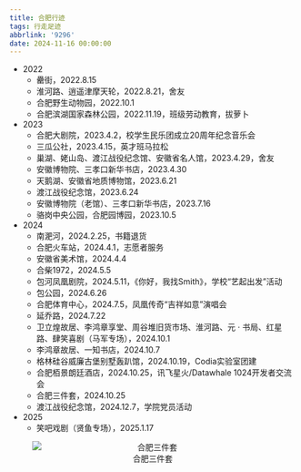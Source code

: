 ```yaml
---
title: 合肥行迹
tags: 行走足迹
abbrlink: '9296'
date: 2024-11-16 00:00:00
---
```


- 2022
  - 罍街，2022.8.15
  - 淮河路、逍遥津摩天轮，2022.8.21，舍友
  - 合肥野生动物园，2022.10.1
  - 合肥滨湖国家森林公园，2022.11.19，班级劳动教育，拔萝卜
- 2023
  - 合肥大剧院，2023.4.2，校学生民乐团成立20周年纪念音乐会
  - 三瓜公社，2023.4.15，英才班马拉松
  - 巢湖、姥山岛、渡江战役纪念馆、安徽省名人馆，2023.4.29，舍友
  - 安徽博物院、三孝口新华书店，2023.4.30
  - 天鹅湖、安徽省地质博物馆，2023.6.21
  - 渡江战役纪念馆，2023.6.24
  - 安徽博物院（老馆）、三孝口新华书店，2023.7.16
  - 骆岗中央公园，合肥园博园，2023.10.5
- 2024
  - 南淝河，2024.2.25，书籍退货
  - 合肥火车站，2024.4.1，志愿者服务
  - 安徽省美术馆，2024.4.4
  - 合柴1972，2024.5.5
  - 包河凤凰剧院，2024.5.11，《你好，我找Smith》，学校“艺起出发”活动
  - 包公园，2024.6.26
  - 合肥体育中心，2024.7.5，凤凰传奇“吉祥如意”演唱会
  - 延乔路，2024.7.22
  - 卫立煌故居、李鸿章享堂、周谷堆旧货市场、淮河路、元 · 书局、红星路、肆笑喜剧（马军专场），2024.10.1
  - 李鸿章故居、一知书店，2024.10.7
  - 格林硅谷威廉古堡别墅轰趴馆，2024.10.19，Codia实验室团建
  - 合肥栢景朗廷酒店，2024.10.25，讯飞星火/Datawhale 1024开发者交流会
  - 合肥三件套，2024.10.25
  - 渡江战役纪念馆，2024.12.7，学院党员活动
- 2025
  - 笑吧戏剧（贤鱼专场），2025.1.17
  
<figure style="text-align: center;">
  <img src="https://s3.bmp.ovh/imgs/2024/12/31/b633da7d85de78cc.jpg" alt="合肥三件套" style="display: block; margin-left: auto; margin-right: auto;">
  <figcaption>合肥三件套</figcaption>
</figure>